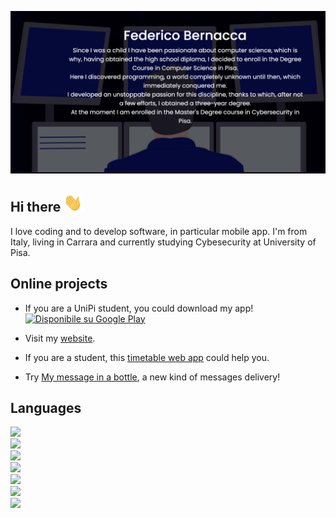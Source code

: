 [![Header](https://github.com/fedehsq/fedehsq/blob/main/images/me.png "Header")](https://fedehsq.github.io/)


## Hi there <img src="https://github.com/fedehsq/fedehsq/blob/main/images/hi.gif" width="30px">
I love coding and to develop software, in particular mobile app. I'm from Italy, living in Carrara and currently studying Cybesecurity at University of Pisa.

## Online projects
* If you are a UniPi student, you could download my app!  
  <a href='https://play.google.com/store/apps/details?id=com.fedeveloper.libretto&pcampaignid=pcampaignidMKT-Other-global-all-co-prtnr-py-PartBadge-Mar2515-1'><img
                          alt='Disponibile su Google Play'
                          src='https://play.google.com/intl/en_us/badges/static/images/badges/it_badge_web_generic.png' style="width: 185px;" />
                          </a>

* Visit my [website](https://fedehsq.github.io/).
* If you are a student, this [timetable web app](https://fedehsq.github.io/timetable/) could help you.
* Try [My message in a bottle](https://my-message-in-a-bottle.herokuapp.com/), a new kind of messages delivery! 

## Languages
![](https://img.shields.io/badge/Code-Dart-red)\
![](https://img.shields.io/badge/Code-Java-orange)\
![](https://img.shields.io/badge/Code-JavaScript-important)\
![](https://img.shields.io/badge/Code-C(++)-yellow)\
![](https://img.shields.io/badge/Code-Python-yellowgreen)\
![](https://img.shields.io/badge/Code-Swift-green)\
![](https://img.shields.io/badge/Code-OCaml-success)
